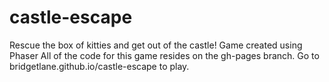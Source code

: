 # castle-escape
Rescue the box of kitties and get out of the castle! Game created using Phaser
All of the code for this game resides on the gh-pages branch. Go to bridgetlane.github.io/castle-escape to play.
